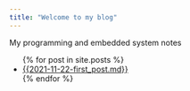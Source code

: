 ```yaml
---
title: "Welcome to my blog"
---
```


My programming and embedded system notes

<ul>
  {% for post in site.posts %}
    <li>
      <a href="/my_random_notes{{_posts}}">{{2021-11-22-first_post.md}}</a>
    </li>
  {% endfor %}
</ul>
